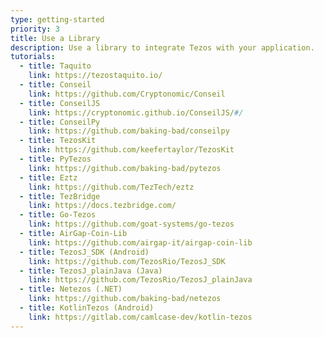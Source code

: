 ```yaml
---
type: getting-started
priority: 3
title: Use a Library
description: Use a library to integrate Tezos with your application.
tutorials:
  - title: Taquito
    link: https://tezostaquito.io/
  - title: Conseil
    link: https://github.com/Cryptonomic/Conseil
  - title: ConseilJS
    link: https://cryptonomic.github.io/ConseilJS/#/
  - title: ConseilPy
    link: https://github.com/baking-bad/conseilpy
  - title: TezosKit
    link: https://github.com/keefertaylor/TezosKit
  - title: PyTezos
    link: https://github.com/baking-bad/pytezos
  - title: Eztz
    link: https://github.com/TezTech/eztz
  - title: TezBridge
    link: https://docs.tezbridge.com/
  - title: Go-Tezos
    link: https://github.com/goat-systems/go-tezos
  - title: AirGap-Coin-Lib
    link: https://github.com/airgap-it/airgap-coin-lib
  - title: TezosJ_SDK (Android)
    link: https://github.com/TezosRio/TezosJ_SDK
  - title: TezosJ_plainJava (Java)
    link: https://github.com/TezosRio/TezosJ_plainJava
  - title: Netezos (.NET)
    link: https://github.com/baking-bad/netezos
  - title: KotlinTezos (Android)
    link: https://gitlab.com/camlcase-dev/kotlin-tezos
---
```

